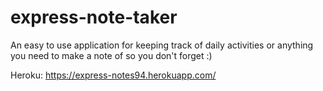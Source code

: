 # express-note-taker
 
An easy to use application for keeping track of daily activities or anything you need to make a note of so you don't forget :) 

Heroku: https://express-notes94.herokuapp.com/
